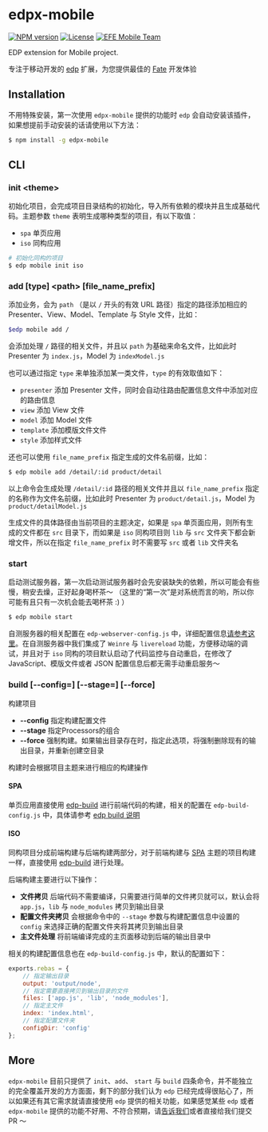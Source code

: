 edpx-mobile
===

[![NPM version](https://img.shields.io/npm/v/edpx-mobile.svg?style=flat-square)](https://npmjs.org/package/edpx-mobile) [![License](https://img.shields.io/npm/l/edpx-mobile.svg?style=flat-square)](./LICENSE) [![EFE Mobile Team](https://img.shields.io/badge/EFE-Mobile_Team-blue.svg?style=flat-square)](http://efe.baidu.com)

EDP extension for Mobile project.

专注于移动开发的 [edp](https://github.com/ecomfe/edp) 扩展，为您提供最佳的 [Fate](http://ecomfe.github.io/fate) 开发体验

## Installation

不用特殊安装，第一次使用 `edpx-mobile` 提供的功能时 `edp` 会自动安装该插件，如果想提前手动安装的话请使用以下方法：

```sh
$ npm install -g edpx-mobile
```

## CLI

### init &lt;theme&gt;

初始化项目，会完成项目目录结构的初始化，导入所有依赖的模块并且生成基础代码。主题参数 `theme` 表明生成哪种类型的项目，有以下取值：

* `spa` 单页应用
* `iso` 同构应用

```sh
# 初始化同构的项目
$ edp mobile init iso
```

### add [type] &lt;path&gt; [file_name_prefix]

添加业务，会为 `path` （是以 `/` 开头的有效 URL 路径）指定的路径添加相应的 Presenter、View、Model、Template 与 Style 文件，比如：

```sh
$edp mobile add /
```

会添加处理 `/` 路径的相关文件，并且以 `path` 为基础来命名文件，比如此时 Presenter 为 `index.js`，Model 为 `indexModel.js`

也可以通过指定 `type` 来单独添加某一类文件，`type` 的有效取值如下：

* `presenter` 添加 Presenter 文件，同时会自动往路由配置信息文件中添加对应的路由信息
* `view` 添加 View 文件
* `model` 添加 Model 文件
* `template` 添加模版文件文件
* `style` 添加样式文件

还也可以使用 `file_name_prefix` 指定生成的文件名前缀，比如：

```sh
$ edp mobile add /detail/:id product/detail
```

以上命令会生成处理 `/detail/:id` 路径的相关文件并且以 `file_name_prefix` 指定的名称作为文件名前缀，比如此时 Presenter 为 `product/detail.js`，Model 为 `product/detailModel.js`

生成文件的具体路径由当前项目的主题决定，如果是 `spa` 单页面应用，则所有生成的文件都在 `src` 目录下，而如果是 `iso` 同构项目则 `lib` 与 `src` 文件夹下都会新增文件，所以在指定 `file_name_prefix` 时不需要写 `src` 或者 `lib` 文件夹名

### start

启动测试服务器，第一次启动测试服务器时会先安装缺失的依赖，所以可能会有些慢，稍安去燥，正好起身喝杯茶～ （这里的“第一次”是对系统而言的哟，所以你可能有且只有一次机会能去喝杯茶 :) ）

```sh
$ edp mobile start
```

自测服务器的相关配置在 `edp-webserver-config.js` 中，详细配置信息[请参考这里](https://github.com/ecomfe/edp/wiki/WebServer)。在自测服务器中我们集成了 `Weinre` 与 `livereload` 功能，方便移动端的调试，并且对于 `iso` 同构的项目默认启动了代码监控与自动重启，在修改了 JavaScript、模版文件或者 JSON 配置信息后都无需手动重启服务～

### build [--config=<configFile>] [--stage=<stage>] [--force]

构建项目

* **--config** 指定构建配置文件
* **--stage** 指定Processors的组合
* **--force** 强制构建。如果输出目录存在时，指定此选项，将强制删除现有的输出目录，并重新创建空目录

构建时会根据项目主题来进行相应的构建操作

#### SPA

单页应用直接使用 [edp-build](https://github.com/ecomfe/edp-build) 进行前端代码的构建，相关的配置在 `edp-build-config.js` 中，具体请参考 [edp build 说明](https://github.com/ecomfe/edp/wiki/Build)

#### ISO

同构项目分成前端构建与后端构建两部分，对于前端构建与 [SPA](#spa) 主题的项目构建一样，直接使用 [edp-build](https://github.com/ecomfe/edp-build) 进行处理。

后端构建主要进行以下操作：

* **文件拷贝** 后端代码不需要编译，只需要进行简单的文件拷贝就可以，默认会将 `app.js`，`lib` 与 `node_modules` 拷贝到输出目录
* **配置文件夹拷贝** 会根据命令中的 `--stage` 参数与构建配置信息中设置的 `config` 来选择正确的配置文件夹将其拷贝到输出目录
* **主文件处理** 将前端编译完成的主页面移动到后端的输出目录中

相关的构建配置信息也在 `edp-build-config.js` 中，默认的配置如下：

```js
exports.rebas = {
    // 指定输出目录
    output: 'output/node',
    // 指定需要直接拷贝到输出目录的文件
    files: ['app.js', 'lib', 'node_modules'],
    // 指定主文件
    index: 'index.html',
    // 指定配置文件夹
    configDir: 'config'
};
```

## More

`edpx-mobile` 目前只提供了 `init`、`add`、 `start` 与 `build` 四条命令，并不能独立的完全覆盖开发的方方面面，剩下的部分我们认为 `edp` 已经完成得很贴心了，所以如果还有其它需求就请直接使用 `edp` 提供的相关功能，如果感觉某些 `edp` 或者 `edpx-mobile` 提供的功能不好用、不符合预期，请[告诉我们](https://github.com/ecomfe/edpx-mobile/issues/new)或者直接给我们提交 PR ～
